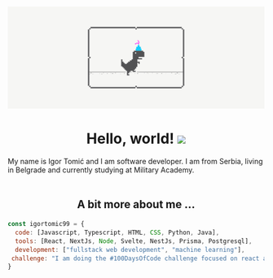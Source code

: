 <!--[![Top Langs](https://github-readme-stats.vercel.app/api/top-langs/?username=igortomic99&layout=compact&theme=dark)](https://github.com/igortomic99)-->
[![Header](Social_dino-with-hat.gif "Header")](https://github.com/igortomic99?tab=repositories)
<h1 align="center">Hello, world! <img src="https://raw.githubusercontent.com/MartinHeinz/MartinHeinz/master/wave.gif" width="30px"></h1>


My name is Igor Tomić and I am software developer. I am from Serbia, living in Belgrade and currently studying at Military Academy. 
</br>
</br>
<h2 align="center">A bit more about me ...</h2>

```javascript
const igortomic99 = {
  code: [Javascript, Typescript, HTML, CSS, Python, Java],
  tools: [React, NextJs, Node, Svelte, NestJs, Prisma, Postgresql],
  development: ["fullstack web development", "machine learning"],
 challenge: "I am doing the #100DaysOfCode challenge focused on react and typescript"
}
```

<!--
**igortomic99/igortomic99** is a ✨ _special_ ✨ repository because its `README.md` (this file) appears on your GitHub profile.

Here are some ideas to get you started:

- 🔭 I’m currently working on ...
- 🌱 I’m currently learning ...
- 👯 I’m looking to collaborate on ...
- 🤔 I’m looking for help with ...
- 💬 Ask me about ...
- 📫 How to reach me: ...
- 😄 Pronouns: ...
- ⚡ Fun fact: ...
-->
